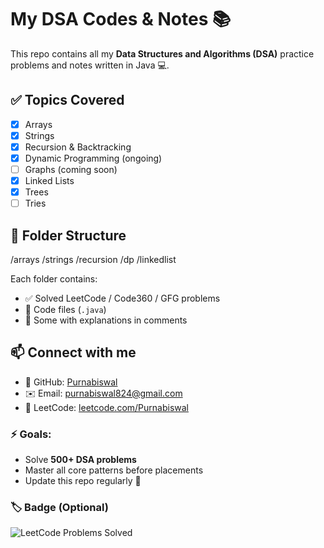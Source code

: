 # My DSA Codes & Notes 📚

This repo contains all my **Data Structures and Algorithms (DSA)** practice problems and notes written in Java 💻.

## ✅ Topics Covered

- [x] Arrays
- [x] Strings
- [x] Recursion & Backtracking
- [x] Dynamic Programming (ongoing)
- [ ] Graphs (coming soon)
- [x] Linked Lists
- [x] Trees
- [ ] Tries

## 📁 Folder Structure
/arrays
/strings
/recursion
/dp
/linkedlist



Each folder contains:
- ✅ Solved LeetCode / Code360 / GFG problems
- 📄 Code files (`.java`)
- 📝 Some with explanations in comments



## 📫 Connect with me

- 💼 GitHub: [Purnabiswal](https://github.com/Purnabiswal)
- ✉️ Email: purnabiswal824@gmail.com
- 🎯 LeetCode: [leetcode.com/Purnabiswal](https://leetcode.com/)



### ⚡ Goals:
- Solve **500+ DSA problems**
- Master all core patterns before placements
- Update this repo regularly 💪



### 🏷️ Badge (Optional)

![LeetCode Problems Solved](https://img.shields.io/badge/LeetCode-90%2B-blue?style=flat&logo=leetcode)
